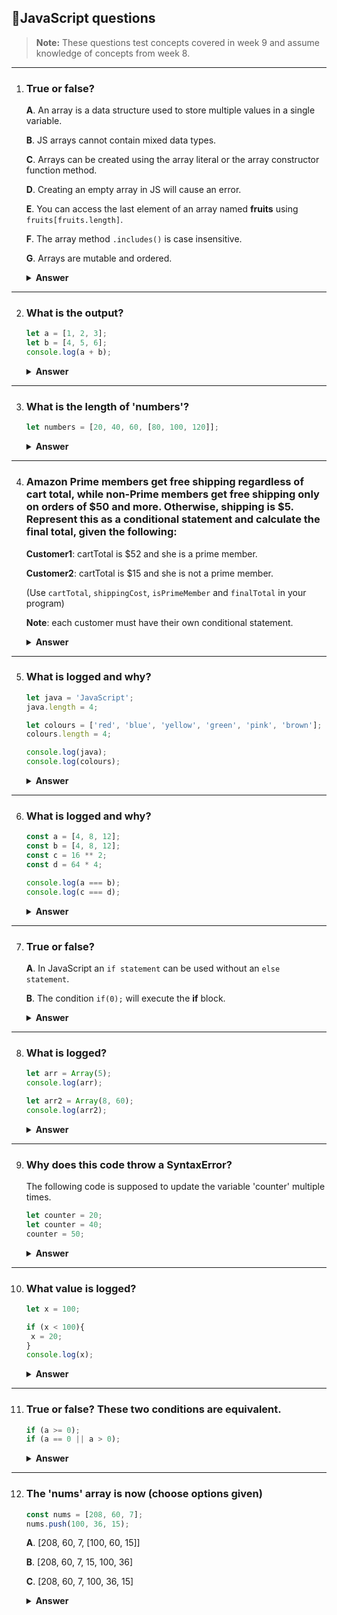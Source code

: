 ## 📄JavaScript questions 

> **Note:**
>These questions test concepts covered in week 9 and assume knowledge of concepts from week 8. 

---

1. ### True or false? 

   **A**. An array is a data structure used to store multiple values in a single variable. 
  
   **B**. JS arrays cannot contain mixed data types. 

   **C**. Arrays can be created using the array literal or the array constructor function method. 

   **D**. Creating an empty array in JS will cause an error.

   **E**. You can access the last element of an array named **fruits** using `fruits[fruits.length]`.

   **F**. The array method `.includes()` is case insensitive. 

   **G**. Arrays are mutable and ordered.

   <details><summary><b>Answer</b></summary>
    <p>

    **A**. True

    In JavaScript, an array is a data structure used to store multiple values in a single variable. Arrays in JS can hold elements of any data type (numbers, strings, objects, etc.), and they are dynamic, meaning their size can change as elements are added or removed. 

    **B**. False

      Javascript arrays can contain mixed data types. Unlike some other programming languages, JavaScript arrays are flexible and can store elements of different types, such as numbers, strings, booleans, objects, or even other arrays. For example:

      ```javascript
      const mixedArr = [49, "Week9", true, { name: "Alice" }, [1, 2, 3]];
      ```
      This array contains a number, a string, a boolean, an object, and another array,


    **C**. True

     In JavaScript, arrays can be created using either the **array literal** method or the **array constructor function** method. Here’s how each works:

     1. **Array literal method**: This is the most common and recommended way to create an array. It uses square brackets [ ].

     ```javascript
     const myArr = [15, 32, 4, 87];
     ```

     2. **Array Constructor Function Method**: This uses the `Array` constructor function. 

     ```javascript
     let myArr2 = new Array(1, 2, 3, 4);
     ```

    **D**. False

    Creating an empty array in JavaScript will not cause an error. You can create an empty array using the following syntax:

    ```javascript
    let emptyArr = [];
    ```

    You can create an empty array in JavaScript and populate it later in your program. This is a common practice when you want to initialize a container for data that will be added dynamically during the execution of your program. 

    **E**. False

     JavaScript arrays are zero-indexed, valid indeces range from `0` (the first element) to `fruits.length - 1`. The expression `fruits[fruits.length]` would attempt to access an element one position past the end of the array, which results in `undefined`.

    **F**. False

     The `includes()` method is **case-sensitive**. 

    **G**. True

    Arrays in JavaScript are **mutable**, meaning you can change their content after they are created. You can add, remove, or modify elements in an array.

    ```javascript
    const fruits = ["Apple", "Banana", "Cherry"];
    fruits[1] = "Blueberry"; // Modifies the second element
    fruits.push("Orange"); // adds an element to the end of array
    
   console.log(fruits); // Outputs: ["Apple", "Blueberry", "Cherry", "Orange"]
   ```
   Arrays are **ordered**, elements in an array maintain their insertion order, meaning they stay in the order they were added unless explicitly modified.
   Note: In the above array, elements that were not modified maintained their insertion order. 

   </p>
 </details>

 ---


2. ### What is the output? 

   ```javascript
   let a = [1, 2, 3];
   let b = [4, 5, 6];
   console.log(a + b);
   ```
   <details><summary><b>Answer</b></summary>
   <p>

   ### Answer: 1, 2, 34, 5, 6

   Using the `+` operator on two arrays converts the arrays to strings and then concatenates them end to end, resulting in a single string (type coercion). If you wish to concatenate two arrays, use the `concat()` method.

   ```javascript
   let a = [1, 2, 3];
   let b = [4, 5, 6];
   let c = a.concat(b); 
   console.log(c); // outputs: [1, 2, 3, 4, 5, 6]
   ```

   **Note**: the `concat()` method can concatenate 2 or more arrays at once.

   </p>
 </details>

---

3. ### What is the length of 'numbers'?
 
   ```javascript
   let numbers = [20, 40, 60, [80, 100, 120]];
   ```
   
   <details><summary><b>Answer</b></summary>
    <p>

    #### Answer: 4

    The `numbers` array contains 4 elements, element one: 20, element two: 40, element three: 60 and element four: [80, 100, 120]. 

    The nested array is counted as a single element in the outer array. 

    ```javascript
    console.log(numbers.length); // outputs: 4
    ```
   </p>
 </details>

 ---

4. ### Amazon Prime members get free shipping regardless of cart total, while non-Prime members get free shipping only on orders of $50 and more. Otherwise, shipping is $5. Represent this as a conditional statement and calculate the final total, given the following: 

   **Customer1**: cartTotal is $52 and she is a prime member.

   **Customer2**: cartTotal is $15 and she is not a prime member.

   (Use `cartTotal`, `shippingCost`, `isPrimeMember` and `finalTotal` in your program) 

   **Note**: each customer must have their own conditional statement. 

   <details><summary><b>Answer</b></summary>
    <p>

    ```javascript
    // Customer 1
    let cartTotal1 = 52;
    let isPrimeMember1 = true;
    let shippingCost1;

   if (isPrimeMember1 || cartTotal1 >= 50) {
      shippingCost1 = 0;
   } else {
      shippingCost1 = 5;
   }

   let finalTotal1 = cartTotal1 + shippingCost1;
   console.log(`Customer 1 final total is: $${finalTotal1}.`); // outputs: Customer 1 final total is $52.

   // Customer 2
   let cartTotal2 = 15;
   let isPrimeMember2 = false;
   let shippingCost2;

   if (isPrimeMember2 || cartTotal2 >= 50) {
      shippingCost2 = 0;
   } else {
      shippingCost2 = 5;
   }

   let finalTotal2 = cartTotal2 + shippingCost2;
    console.log(`Customer 2 final total is: $${finalTotal2}.`); // outputs: Customer 2 final total is $20.
    ```
   </p>
 </details>

 ---

5. ### What is logged and why? 

   ```javascript
   let java = 'JavaScript';
   java.length = 4;

   let colours = ['red', 'blue', 'yellow', 'green', 'pink', 'brown'];
   colours.length = 4;

   console.log(java);
   console.log(colours);
   ```
   
   <details><summary><b>Answer</b></summary>
    <p>

    #### Answer: 'JavaScript' and ['red', 'blue', 'yellow', 'green']

    1. Strings are **immutable** 

    Strings in JavaScript are immutable, meaning their values cannot be altered after creation.

    The `length` property of a string is **read-only**, changing it doesn't do anything. 

    ```javascript
    let java = 'JavaScript';
    java.length = 4; // this line has no effect on the string
    console.log(java); // outputs: JavaScript
    ```

    2. Arrays are **mutable** in JS

    Arrays in JavaScript are mutable, meaning you can change their content after they are created. The `length` property of arrays can be used to modify the content of an array. 

    ```javascript
    let colours = ['red', 'blue', 'yellow', 'green', 'pink', 'brown']; // the array has 6 elements
    colours.length = 4; // this truncates the array to the first 4 elements
    console.log(colours); // outputs: ['red', 'blue', 'yellow', 'green']
    ```

    The `length` property behaves differently for strings and arrays. 

   </p>
 </details>

 ---
   
6. ### What is logged and why?

   ```javascript
   const a = [4, 8, 12];
   const b = [4, 8, 12];
   const c = 16 ** 2;
   const d = 64 * 4;

   console.log(a === b);
   console.log(c === d);
   ```

   <details><summary><b>Answer</b></summary>
    <p>

    #### Answer: false and true

    `a` and `b` are both arrays with the same elements: `[4, 8, 12]`.
    In JavaScript arrays are compared by reference (location in memory) not value. So, for two arrays to be equal, they would have to point to the same location in memory. `a` and `b` are two arrays that point to different locations in memory, even though they have the same elements. So, `a === b` evaluates to `false`.

    These two arrays are considered equal:
    ```javascript
    const array1 = [5, 10, 15];
    const array2 = array1; 

    console.log(array1 === array2); // outputs: true, these two arrays point to the same location in memory. 
    ```

    Primitive types are compared based on value. Both `c` and `d` evaluate to `256` and they are primitive numbers, so their `strict equality` comparison evaluates to `true`, they have the same type and value. 

    **Note**: This distinction between reference types and primitive types is key to understanding how equality works in JavaScript. 
   </p>
 </details>

 ---
   
7. ### True or false? 

   **A**. In JavaScript an `if statement` can be used without an `else statement`. 

   **B**. The condition `if(0);` will execute the **if** block. 

   <details><summary><b>Answer</b></summary>
    <p>

    **A**. True

    In JavaScript, an `if` statement can be used without an `else` statement. 
    The `else` block is optional and is only used when you need to handle the case where the `if` condition is `false`. If you don't need to handle that case, you can omit the `else` block entirely.

    If the `if` condition is `true`, the code inside the `if` block runs, and if there is no `else` block, the program simply continues executing the rest of the code.

    **B**. False

    The condition `if (0)` will not execute the `if` block because `0` is a **falsy** value in JavaScript. When a falsy value is used as the condition in an `if` statement, the condition evaluates to `false`, and the code inside the `if` block is **not executed**. 

    The `if` block is skipped, and the program moves to the `else` block (if one exists) or continues executing the rest of the code.

    The following values are considered falsy:
     
     - false
     - 0 (zero)
     - "" (empty string)
     - NaN
     - null 
     - undefined

   </p>
 </details>

 ---

8. ### What is logged? 

   ```javascript
   let arr = Array(5);
   console.log(arr);

   let arr2 = Array(8, 60);
   console.log(arr2);
   ```

      <details><summary><b>Answer</b></summary>
    <p>

    #### Answer: [<5 empty items>] and [8, 60]

    The `Array()` constructor function is one method that can be used to create arrays in JavaScript. 

    It has different behaviours depending on how you call it: 

    - **When called with a single numeric argument**: creates an array with that length. When `Array(5)` is called, this creates a new array with a length of `5`, but the array is empty (no elements defined).
    
    ```javascript
    let arr = Array(5);
    console.log(arr); // outputs: [<5 empty items>]
    console.log(arr.length); // outputs: 5, the array has 5 empty elements
    ```

    **Note**: It is recommended to use the array literal method when creating an array with a single numeric element. 

    - **When called with multiple arguments**: creates an array containing those elements. When `Array(8, 60)` is called, it creates a new array with the elements `8` and `60` as its contents.

    ```javascript
    let arr2 = Array(8, 60);
    console.log(arr2); // outputs [8, 60]
    ```

   </p>
 </details>

 ---

9. ### Why does this code throw a SyntaxError?

   The following code is supposed to update the variable 'counter' multiple times.

   ```javascript
   let counter = 20;
   let counter = 40;
   counter = 50;
   ```

      <details><summary><b>Answer</b></summary>
    <p>

    The code throws a `SyntaxError` because of this line: `let counter = 40`. 

    In JavaScript the `let` keyword is used to declare a variable. However, a variable declared with `let` **cannot be redeclared in the same scope,** this code is attempting to redeclare `counter` in the same scope it was declared in. 

    To successfully update the value of `counter`, reassign it. 

    ```javascript
    let counter = 20; // counter is declared and  initialised
    counter = 40; // counter is reassigned a new value
    counter = 50; // counter is reassigned another value
    ```

   </p>
 </details>

 ---

10. ### What value is logged? 

    ```javascript
    let x = 100;

    if (x < 100){
     x = 20;
    }
    console.log(x);
    ```

     <details><summary><b>Answer</b></summary>
    <p>

    #### Answer: 100

    The variable `x` is initialised with the value `100`. 

    The `if` condition checks whether `x < 100`:

    - Since `x` is `100`, the condition `x < 100` evaluates to `false`.

    - Therefore, the code inside the if block `x = 20` (which is a reassignment of the value of `x`) is not executed.
  
    Thus the value of `x` remains `100` and  `console.log(x)` displays `100`.  

   </p>
 </details>

 ---

11. ###  True or false? These two conditions are equivalent.

    ```javascript
    if (a >= 0);
    if (a == 0 || a > 0);
    ```

     <details><summary><b>Answer</b></summary>
    <p>

    #### Answer: True

    The two conditions are logically equivalent:

    `if (a >= 0);`

    This checks whether `a` is greater than or equal to `0`.

    `if (a == 0 || a > 0);`

    This checks whether `a` is equal to `0` OR greater than `0`.
    Since the `>=` operator already includes both cases `(a == 0 and a > 0)`, the two conditions are the same in terms of logic.

   </p>
 </details>

 ---

12. ### The 'nums' array is now (choose options given)

    ```javascript
    const nums = [208, 60, 7];
    nums.push(100, 36, 15);
    ```
    **A**. [208, 60, 7, [100, 60, 15]]

    **B**. [208, 60, 7, 15, 100, 36]

    **C**. [208, 60, 7, 100, 36, 15]

       <details><summary><b>Answer</b></summary>
    <p>

    #### Answer: [208, 60, 7, 100, 36, 15]

    The `push()` method adds one or more elements to the end of an array and returns the new length of the array.
    In this case: 
    
     - The `push(100, 36, 15)` method adds the elements `100`, `36`, and `15` to the end of the array **in the order they are passed**.

     - Here, `100` is added first, followed by `36` and then `15`.

   </p>
 </details>

